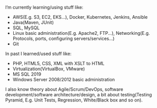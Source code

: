 I’m currently learning/using stuff like:
- AWS(E.g. S3, EC2, EKS...), Docker, Kubernetes, Jenkins, Ansible
- Java(Maven, JUnit)
- SQL, MySQL
- Linux basic administration(E.g. Apache2, FTP...), Networking(E.g. Protocols, ports, configuring servers/services...)
- Git

In past I learned/used stuff like:
- PHP, HTML5, CSS, XML with XSLT to HTML
- Virtualization(VirtualBox, VMware)
- MS SQL 2019
- Windows Server 2008/2012 basic administration

I also know theory about Agile/Scrum/DevOps, software development/software architecture/design, a bit about testing(Testing Pyramid, E.g. Unit Tests, Regression, White/Black box and so on). 
